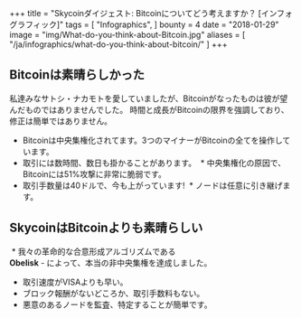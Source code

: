 +++
title = "Skycoinダイジェスト: Bitcoinについてどう考えますか？ [インフォグラフィック]"
tags = [
    "Infographics",
]
bounty = 4
date = "2018-01-29"
image = "img/What-do-you-think-about-Bitcoin.jpg"
aliases = [
	"/ja/infographics/what-do-you-think-about-bitcoin/"
]
+++

## Bitcoinは素晴らしかった

私達みなサトシ・ナカモトを愛していましたが、Bitcoinがなったものは彼が望んだものではありませんでした。
時間と成長がBitcoinの限界を強調しており、修正は簡単ではありません。

  * Bitcoinは中央集権化されてます。3つのマイナーがBitcoinの全てを操作しています。
  * 取引には数時間、数日も掛かることがあります。
  * 中央集権化の原因で、Bitcoinには51%攻撃に非常に脆弱です。
  * 取引手数量は40ドルで、今も上がっています!
  * ノードは任意に引き継げます。

## SkycoinはBitcoinよりも素晴らしい

  * 我々の革命的な合意形成アルゴリズムである</br>
   __Obelisk__ - によって、本当の非中央集権を達成しました。
  * 取引速度がVISAよりも早い。
  * ブロック報酬がないどころか、取引手数料もない。
  * 悪意のあるノードを監査、特定することが簡単です。

